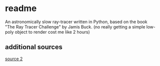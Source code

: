 # readme

An astronomically slow ray-tracer written in Python, based on the book "The Ray Tracer Challenge" by Jamis Buck.
(no really getting a simple low-poly object to render cost me like 2 hours)

## additional sources

[source 2](https://www.scratchapixel.com/lessons/3d-basic-rendering/minimal-ray-tracer-rendering-simple-shapes/ray-sphere-intersection.html)
